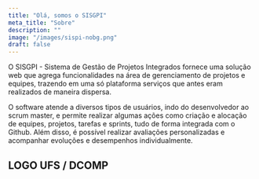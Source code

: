 ```yaml
---
title: "Olá, somos o SISGPI"
meta_title: "Sobre"
description: ""
image: "/images/sispi-nobg.png"
draft: false
---
```


O SISGPI - Sistema de Gestão de Projetos Integrados fornece uma solução web que agrega funcionalidades na área de gerenciamento de projetos e equipes, trazendo em uma só plataforma serviços que antes eram realizados de maneira dispersa.

O software atende a diversos tipos de usuários, indo do desenvolvedor ao scrum master, e permite realizar algumas ações como criação e alocação de equipes, projetos, tarefas e sprints, tudo de forma integrada com o Github. Além disso, é possível realizar avaliações personalizadas e acompanhar evoluções e desempenhos individualmente.

## LOGO UFS / DCOMP
